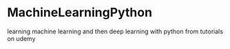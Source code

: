 # MachineLearningPython
learning machine learning and then deep learning with python from tutorials on udemy

